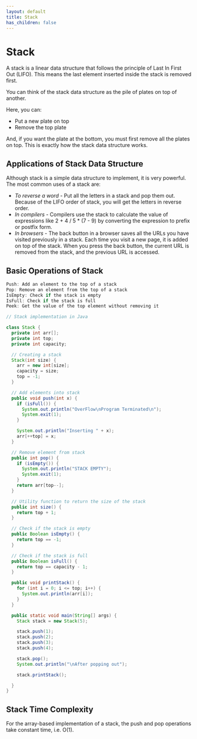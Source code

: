 ```yaml
---
layout: default
title: Stack
has_children: false
---
```


# Stack

A stack is a linear data structure that follows the principle of Last In First Out (LIFO). This means the last element inserted inside the stack is removed first.

You can think of the stack data structure as the pile of plates on top of another.

Here, you can:

- Put a new plate on top
- Remove the top plate

And, if you want the plate at the bottom, you must first remove all the plates on top. This is exactly how the stack data structure works.

## Applications of Stack Data Structure
Although stack is a simple data structure to implement, it is very powerful. The most common uses of a stack are:

- _To reverse a word_ - Put all the letters in a stack and pop them out. Because of the LIFO order of stack, you will get the letters in reverse order.
- _In compilers_ - Compilers use the stack to calculate the value of expressions like 2 + 4 / 5 * (7 - 9) by converting the expression to prefix or postfix form.
- _In browsers_ - The back button in a browser saves all the URLs you have visited previously in a stack. Each time you visit a new page, it is added on top of the stack. When you press the back button, the current URL is removed from the stack, and the previous URL is accessed.

## Basic Operations of Stack

```java
Push: Add an element to the top of a stack
Pop: Remove an element from the top of a stack
IsEmpty: Check if the stack is empty
IsFull: Check if the stack is full
Peek: Get the value of the top element without removing it
```

```java
// Stack implementation in Java

class Stack {
  private int arr[];
  private int top;
  private int capacity;

  // Creating a stack
  Stack(int size) {
    arr = new int[size];
    capacity = size;
    top = -1;
  }

  // Add elements into stack
  public void push(int x) {
    if (isFull()) {
      System.out.println("OverFlow\nProgram Terminated\n");
      System.exit(1);
    }

    System.out.println("Inserting " + x);
    arr[++top] = x;
  }

  // Remove element from stack
  public int pop() {
    if (isEmpty()) {
      System.out.println("STACK EMPTY");
      System.exit(1);
    }
    return arr[top--];
  }

  // Utility function to return the size of the stack
  public int size() {
    return top + 1;
  }

  // Check if the stack is empty
  public Boolean isEmpty() {
    return top == -1;
  }

  // Check if the stack is full
  public Boolean isFull() {
    return top == capacity - 1;
  }

  public void printStack() {
    for (int i = 0; i <= top; i++) {
      System.out.println(arr[i]);
    }
  }

  public static void main(String[] args) {
    Stack stack = new Stack(5);

    stack.push(1);
    stack.push(2);
    stack.push(3);
    stack.push(4);

    stack.pop();
    System.out.println("\nAfter popping out");

    stack.printStack();

  }
}
```

## Stack Time Complexity
For the array-based implementation of a stack, the push and pop operations take constant time, i.e. O(1).

